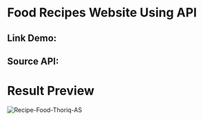 # Food Recipes Website Using API

## Link Demo:
## Source API: 

# Result Preview
![Recipe-Food-Thoriq-AS](https://user-images.githubusercontent.com/72277295/183473050-9555aace-3c03-454f-a89b-f9fb0a608b95.png)
